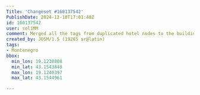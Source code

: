 ```yaml
---
Title: 'Changeset #160137542'
PublishDate: 2024-12-10T17:01:40Z
id: 160137542
user: soliMM
comment: Merged all the tags from duplicated hotel nodes to the building itself and removed those nodes in Montenegro
created_by: JOSM/1.5 (19265 sr@latin)
tags:
- Montenegro
bbox:
  min_lon: 19.1238808
  min_lat: 43.1543848
  max_lon: 19.1240397
  max_lat: 43.1544961

---
```

